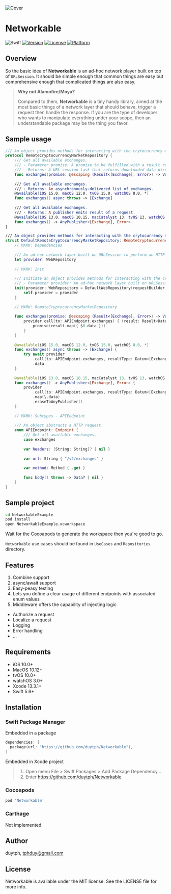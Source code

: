 ![Cover](Assets/Cover.png)

# Networkable

![Swift](https://github.com/duytph/Networkable/workflows/Swift/badge.svg)
[![Version](https://img.shields.io/cocoapods/v/Networkable.svg?style=flat)](https://cocoapods.org/pods/Networkable)
[![License](https://img.shields.io/cocoapods/l/Networkable.svg?style=flat)](https://cocoapods.org/pods/Networkable)
[![Platform](https://img.shields.io/cocoapods/p/Networkable.svg?style=flat)](https://cocoapods.org/pods/Networkable)

## Overview

So the basic idea of **Networkable** is an ad-hoc network player built on top of `URLSession`. It should be simple enough that common things are easy but comprehensive enough that complicated things are also easy.

>**Why not Alamofire/Moya?**
>
> Compared to them, **Networkable** is a tiny handy library, aimed at the most basic things of a network layer that should behave, trigger a request then handle the response.
>If you are the type of developer who wants to manipulate everything under your scope, then an understandable package may be the thing you favor.

## Sample usage

```swift
/// An object provides methods for interacting with the crytocurrency market data in the remote database.
protocol RemoteCryptocurrencyMarketRepository {
    /// Get all available exchanges.
    /// - Parameter promise: A promise to be fulfilled with a result represents either a success or a failure. The success value is the cart data of a store.
    /// - Returns: A URL session task that returns downloaded data directly to the app in memory.
    func exchanges(promise: @escaping (Result<[Exchange], Error>) -> Void) -> URLSessionDataTask?
    
    /// Get all available exchanges.
    /// - Returns: An asynchronously-delivered list of exchanges.
    @available(iOS 15.0, macOS 12.0, tvOS 15.0, watchOS 8.0, *)
    func exchanges() async throws -> [Exchange]
    
    /// Get all available exchanges.
    /// - Returns: A publisher emits result of a request.
    @available(iOS 13.0, macOS 10.15, macCatalyst 13, tvOS 13, watchOS 6, *)
    func exchanges() -> AnyPublisher<[Exchange], Error>
}

/// An object provides methods for interacting with the crytocurrency market data in the remote database.
struct DefaultRemoteCryptocurrencyMarketRepository: RemoteCryptocurrencyMarketRepository {
    // MARK: Dependencies
    
    /// An ad-hoc network layer built on URLSession to perform an HTTP request.
    let provider: WebRepository
    
    // MARK: Init
    
    /// Initiate an object provides methods for interacting with the crytocurrency market data in the remote database.
    /// - Parameter provider: An ad-hoc network layer built on URLSession to perform an HTTP request.
    init(provider: WebRepository = DefaultWebRepository(requestBuilder: URLRequestBuilder(baseURL: URL(string: "https://api.coincap.io")))) {
        self.provider = provider
    }
    
    // MARK: RemoteCryptocurrencyMarketRepository
    
    func exchanges(promise: @escaping (Result<[Exchange], Error>) -> Void) -> URLSessionDataTask? {
        provider.call(to: APIEndpoint.exchanges) { (result: Result<Datum<[Exchange]>, Error>) in
            promise(result.map({ $0.data }))
        }
    }
    
    @available(iOS 15.0, macOS 12.0, tvOS 15.0, watchOS 8.0, *)
    func exchanges() async throws -> [Exchange] {
        try await provider
            .call(to: APIEndpoint.exchanges, resultType: Datum<[Exchange]>.self)
            .data
    }
    
    @available(iOS 13.0, macOS 10.15, macCatalyst 13, tvOS 13, watchOS 6, *)
    func exchanges() -> AnyPublisher<[Exchange], Error> {
        provider
            .call(to: APIEndpoint.exchanges, resultType: Datum<[Exchange]>.self)
            .map(\.data)
            .eraseToAnyPublisher()
    }
    
    // MARK: Subtypes - APIEndpoint
    
    /// An object abstracts a HTTP request.
    enum APIEndpoint: Endpoint {
        /// Get all available exchanges.
        case exchanges
        
        var headers: [String: String]? { nil }
        
        var url: String { "/v2/exchanges" }
        
        var method: Method { .get }
        
        func body() throws -> Data? { nil }
    }
}
```

## Sample project

```bash
cd NetworkableExample
pod install
open NetworkableExample.xcworkspace
```
 
 Wait for the Cocoapods to generate the workspace then you're good to go. 

`Networkable` use cases should be found in `UseCases` and `Repositories` directory.

## Features

1. Combine support
2. async/await support
2. Easy-peasy testing
3. Lets you define a clear usage of different endpoints with associated enum values
4. Middleware offers the capability of injecting logic
 - Authorize a request
 - Localize a request
 - Logging
 - Error handling
 - ...

## Requirements
- iOS 10.0+
- MacOS 10.12+
- tvOS 10.0+
- watchOS 3.0+
- Xcode 13.3.1+
- Swift 5.6+

## Installation

### Swift Package Manager

Embedded in a package

```swift
dependencies: [
 .package(url: "https://github.com/duytph/Networkable"),
]
```

Embedded in Xcode project

> 1. Open menu File > Swift Packages > Add Package Dependency...
> 2. Enter https://github.com/duytph/Networkable

### Cocoapods

```ruby
pod 'Networkable'
```

### Carthage

Not implemented

## Author

duytph, tphduy@gmail.com

## License

Networkable is available under the MIT license. See the LICENSE file for more info.

